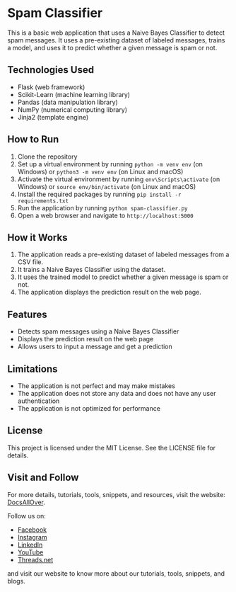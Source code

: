 # Spam Classifier

This is a basic web application that uses a Naive Bayes Classifier to detect spam messages. It uses a pre-existing dataset of labeled messages, trains a model, and uses it to predict whether a given message is spam or not.

## Technologies Used

- Flask (web framework)
- Scikit-Learn (machine learning library)
- Pandas (data manipulation library)
- NumPy (numerical computing library)
- Jinja2 (template engine)

## How to Run

1. Clone the repository
2. Set up a virtual environment by running `python -m venv env` (on Windows) or `python3 -m venv env` (on Linux and macOS)
3. Activate the virtual environment by running `env\Scripts\activate` (on Windows) or `source env/bin/activate` (on Linux and macOS)
4. Install the required packages by running `pip install -r requirements.txt`
5. Run the application by running `python spam-classifier.py`
6. Open a web browser and navigate to `http://localhost:5000`

## How it Works

1. The application reads a pre-existing dataset of labeled messages from a CSV file.
2. It trains a Naive Bayes Classifier using the dataset.
3. It uses the trained model to predict whether a given message is spam or not.
4. The application displays the prediction result on the web page.

## Features

- Detects spam messages using a Naive Bayes Classifier
- Displays the prediction result on the web page
- Allows users to input a message and get a prediction

## Limitations

- The application is not perfect and may make mistakes
- The application does not store any data and does not have any user authentication
- The application is not optimized for performance


## License
This project is licensed under the MIT License. See the LICENSE file for details.


## Visit and Follow
For more details, tutorials, tools, snippets, and resources, visit the website: [DocsAllOver](https://docsallover.com/).

Follow us on:
- [Facebook](https://www.facebook.com/docsallover)
- [Instagram](https://www.instagram.com/docsallover.tech/)
- [LinkedIn](https://www.linkedin.com/company/docsallover/)
- [YouTube](https://www.youtube.com/@docsallover)
- [Threads.net](https://threads.net/docsallover.tech)

and visit our website to know more about our tutorials, tools, snippets, and blogs.
